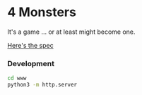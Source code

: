 # 4 Monsters

It's a game ... or at least might become one.

[Here's the spec](./SPEC.md)

### Development

``` sh
cd www
python3 -m http.server
```

